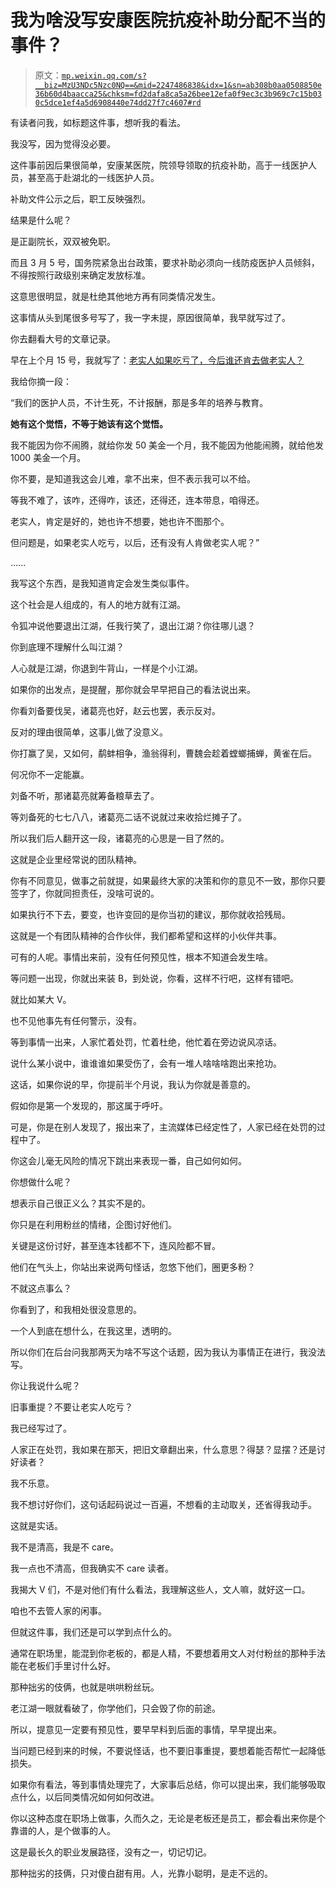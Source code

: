 # 我为啥没写安康医院抗疫补助分配不当的事件？

> 原文：[`mp.weixin.qq.com/s?__biz=MzU3NDc5Nzc0NQ==&mid=2247486838&idx=1&sn=ab308b0aa0508850e36b60d4baacca25&chksm=fd2dafa8ca5a26bee12efa0f9ec3c3b969c7c15b030c5dce1ef4a5d6908440e74dd27f7c4607#rd`](http://mp.weixin.qq.com/s?__biz=MzU3NDc5Nzc0NQ==&mid=2247486838&idx=1&sn=ab308b0aa0508850e36b60d4baacca25&chksm=fd2dafa8ca5a26bee12efa0f9ec3c3b969c7c15b030c5dce1ef4a5d6908440e74dd27f7c4607#rd)

有读者问我，如标题这件事，想听我的看法。

我没写，因为觉得没必要。

这件事前因后果很简单，安康某医院，院领导领取的抗疫补助，高于一线医护人员，甚至高于赴湖北的一线医护人员。

补助文件公示之后，职工反映强烈。

结果是什么呢？

是正副院长，双双被免职。

而且 3 月 5 号，国务院紧急出台政策，要求补助必须向一线防疫医护人员倾斜，不得按照行政级别来确定发放标准。

这意思很明显，就是杜绝其他地方再有同类情况发生。

这事情从头到尾很多号写了，我一字未提，原因很简单，我早就写过了。

你去翻看大号的文章记录。

早在上个月 15 号，我就写了：[老实人如果吃亏了，今后谁还肯去做老实人？](https://mp.weixin.qq.com/s?__biz=MzU0MjYwNDU2Mw==&mid=2247488350&idx=1&sn=fdf07f9ea13d4472fc58e569a8bb79a9&chksm=fb197f22cc6ef6340d7983d480b435593fc646b6afbefe8821474f7705d3fb12d320007d178b&token=1629728619&lang=zh_CN&scene=21#wechat_redirect)

我给你摘一段：

“我们的医护人员，不计生死，不计报酬，那是多年的培养与教育。

**她有这个觉悟，不等于她该有这个觉悟。**

我不能因为你不闹腾，就给你发 50 美金一个月，我不能因为他能闹腾，就给他发 1000 美金一个月。

你不要，是知道我这会儿难，拿不出来，但不表示我可以不给。

等我不难了，该咋，还得咋，该还，还得还，连本带息，咱得还。

老实人，肯定是好的，她也许不想要，她也许不图那个。

但问题是，如果老实人吃亏，以后，还有没有人肯做老实人呢？”

...... 

我写这个东西，是我知道肯定会发生类似事件。

这个社会是人组成的，有人的地方就有江湖。

令狐冲说他要退出江湖，任我行笑了，退出江湖？你往哪儿退？

你到底理不理解什么叫江湖？

人心就是江湖，你退到牛背山，一样是个小江湖。

如果你的出发点，是提醒，那你就会早早把自己的看法说出来。

你看刘备要伐吴，诸葛亮也好，赵云也罢，表示反对。

反对的理由很简单，这事儿做了没意义。

你打赢了吴，又如何，鹬蚌相争，渔翁得利，曹魏会趁着螳螂捕蝉，黄雀在后。

何况你不一定能赢。

刘备不听，那诸葛亮就筹备粮草去了。

等刘备死的七七八八，诸葛亮二话不说就过来收拾烂摊子了。

所以我们后人翻开这一段，诸葛亮的心思是一目了然的。

这就是企业里经常说的团队精神。

你有不同意见，做事之前就提，如果最终大家的决策和你的意见不一致，那你只要签字了，你就同担责任，没啥可说的。

如果执行不下去，要变，也许变回的是你当初的建议，那你就收拾残局。

这就是一个有团队精神的合作伙伴，我们都希望和这样的小伙伴共事。

可有的人呢。事情出来前，没有任何预见性，根本不知道会发生啥。

等问题一出现，你就出来装 B，到处说，你看，这样不行吧，这样有错吧。

就比如某大 V。

也不见他事先有任何警示，没有。

等到事情一出来，人家忙着处罚，忙着杜绝，他忙着在旁边说风凉话。

说什么某小说中，谁谁谁如果受伤了，会有一堆人啥啥啥跑出来抢功。

这话，如果你说的早，你提前半个月说，我认为你就是善意的。

假如你是第一个发现的，那这属于呼吁。

可是，你是在别人发现了，报出来了，主流媒体已经定性了，人家已经在处罚的过程中了。

你这会儿毫无风险的情况下跳出来表现一番，自己如何如何。

你想做什么呢？

想表示自己很正义么？其实不是的。

你只是在利用粉丝的情绪，企图讨好他们。

关键是这份讨好，甚至连本钱都不下，连风险都不冒。

他们在气头上，你站出来说两句怪话，忽悠下他们，圈更多粉？

不就这点事么？

你看到了，和我相处很没意思的。

一个人到底在想什么，在我这里，透明的。

所以你们在后台问我那两天为啥不写这个话题，因为我认为事情正在进行，我没法写。

你让我说什么呢？

旧事重提？不要让老实人吃亏？

我已经写过了。

人家正在处罚，我如果在那天，把旧文章翻出来，什么意思？得瑟？显摆？还是讨好读者？

我不乐意。

我不想讨好你们，这句话起码说过一百遍，不想看的主动取关，还省得我动手。

这就是实话。

我不是清高，我是不 care。

我一点也不清高，但我确实不 care 读者。

我揭大 V 们，不是对他们有什么看法，我理解这些人，文人嘛，就好这一口。

咱也不去管人家的闲事。

但就这件事，我们还是可以学到点什么的。

通常在职场里，能混到你老板的，都是人精，不要想着用文人对付粉丝的那种手法能在老板们手里讨什么好。

那种拙劣的伎俩，也就是哄哄粉丝玩。

老江湖一眼就看破了，你学他们，只会毁了你的前途。

所以，提意见一定要有预见性，要早早料到后面的事情，早早提出来。

当问题已经到来的时候，不要说怪话，也不要旧事重提，要想着能否帮忙一起降低损失。

如果你有看法，等到事情处理完了，大家事后总结，你可以提出来，我们能够吸取点什么，以后同类情况如何如何改进。

你以这种态度在职场上做事，久而久之，无论是老板还是员工，都会看出来你是个靠谱的人，是个做事的人。

这是最长久的职业发展路径，没有之一，切记切记。

那种拙劣的技俩，只对傻白甜有用。人，光靠小聪明，是走不远的。